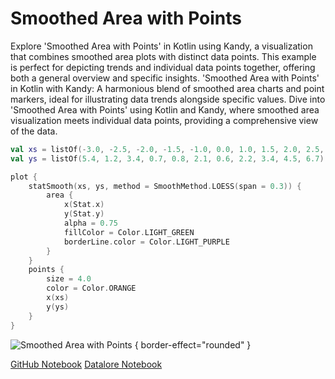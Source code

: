 # Smoothed Area with Points

<web-summary>
Explore 'Smoothed Area with Points' in Kotlin using Kandy, a visualization that combines smoothed area plots with distinct data points.
This example is perfect for depicting trends and individual data points together, offering both a general overview and specific insights.
</web-summary>

<card-summary>
'Smoothed Area with Points' in Kotlin with Kandy: A harmonious blend of smoothed area charts and point markers, ideal for illustrating data trends alongside specific values.
</card-summary>

<link-summary>
Dive into 'Smoothed Area with Points' using Kotlin and Kandy, where smoothed area visualization meets individual data points, providing a comprehensive view of the data.
</link-summary>


<!---IMPORT org.jetbrains.kotlinx.kandy.letsplot.samples.Area-->

<!---FUN smoothed_area_with_points-->

```kotlin
val xs = listOf(-3.0, -2.5, -2.0, -1.5, -1.0, 0.0, 1.0, 1.5, 2.0, 2.5, 3.0)
val ys = listOf(5.4, 1.2, 3.4, 0.7, 0.8, 2.1, 0.6, 2.2, 3.4, 4.5, 6.7)

plot {
    statSmooth(xs, ys, method = SmoothMethod.LOESS(span = 0.3)) {
        area {
            x(Stat.x)
            y(Stat.y)
            alpha = 0.75
            fillColor = Color.LIGHT_GREEN
            borderLine.color = Color.LIGHT_PURPLE
        }
    }
    points {
        size = 4.0
        color = Color.ORANGE
        x(xs)
        y(ys)
    }
}
```

<!---END-->

![Smoothed Area with Points](smoothed_area_with_points.png) { border-effect="rounded" }

[//]: # (TODO)
<seealso style="cards">
       <category ref="example-ktnb">
           <a href="https://github.com/Kotlin/kandy/blob/main/examples/notebooks/lets-plot/samples/area/smoothed_area_with_points.ipynb" summary="View the notebook on our GitHub repository">GitHub Notebook</a>
           <a href="https://datalore.jetbrains.com/report/static/KQKedA4jDrKu63O53gEN0z/NFGYJFW8oMlsu5aROAxRGq" summary="Experiment with this example on Datalore">Datalore Notebook</a>
       </category>
</seealso>
